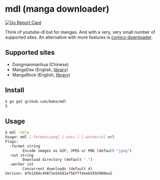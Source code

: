 # mdl (manga downloader)

[![Go Report Card](https://goreportcard.com/badge/github.com/bake/mdl)](https://goreportcard.com/report/github.com/bake/mdl)

Think of youtube-dl but for mangas. And with a very, very small number of
supported sites. An alternative with more features is
[comics-downloader](https://github.com/Girbons/comics-downloader).

## Supported sites

- Dongmanmanhua (Chinese)
- MangaDex (English, [library](https://github.com/bake/mangadex))
- MangaRock (English, [library](https://github.com/bake/mangarock))

## Install

```bash
$ go get github.com/bake/mdl
$
```

## Usage

```bash
$ mdl -help
Usage: mdl [-format=jpeg] [-out=.] [-worker=4] url
Flags:
  -format string
        Encode images as GIF, JPEG or PNG (default "jpeg")
  -out string
        Download directory (default ".")
  -worker int
        Concurrent downloads (default 4)
Version: 6fb120dc49873e54581e756fffdeeb2592980ea2
```
